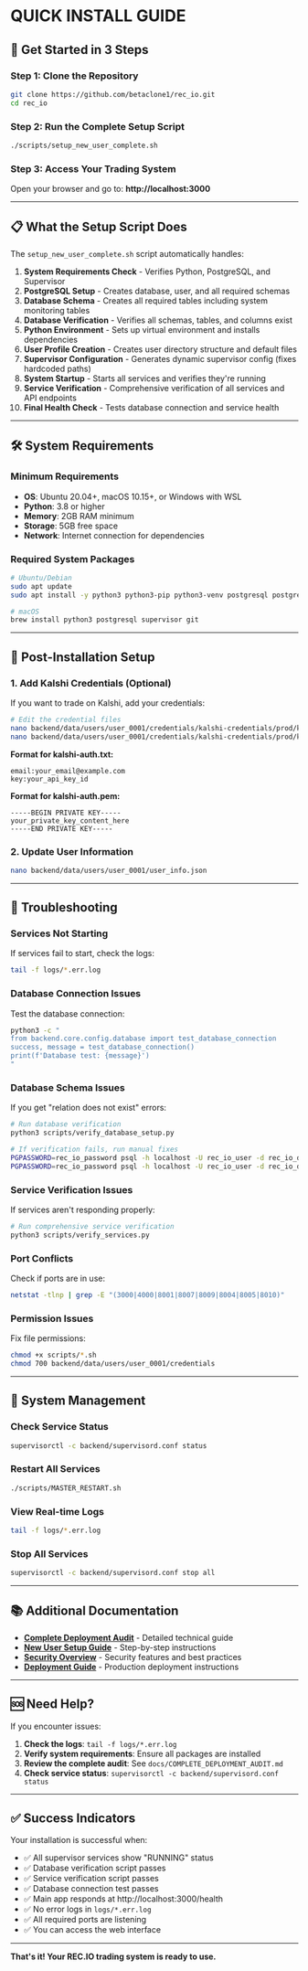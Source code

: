 # QUICK INSTALL GUIDE

## 🚀 Get Started in 3 Steps

### **Step 1: Clone the Repository**
```bash
git clone https://github.com/betaclone1/rec_io.git
cd rec_io
```

### **Step 2: Run the Complete Setup Script**
```bash
./scripts/setup_new_user_complete.sh
```

### **Step 3: Access Your Trading System**
Open your browser and go to: **http://localhost:3000**

---

## 📋 What the Setup Script Does

The `setup_new_user_complete.sh` script automatically handles:

1. **System Requirements Check** - Verifies Python, PostgreSQL, and Supervisor
2. **PostgreSQL Setup** - Creates database, user, and all required schemas
3. **Database Schema** - Creates all required tables including system monitoring tables
4. **Database Verification** - Verifies all schemas, tables, and columns exist
5. **Python Environment** - Sets up virtual environment and installs dependencies
6. **User Profile Creation** - Creates user directory structure and default files
7. **Supervisor Configuration** - Generates dynamic supervisor config (fixes hardcoded paths)
8. **System Startup** - Starts all services and verifies they're running
9. **Service Verification** - Comprehensive verification of all services and API endpoints
10. **Final Health Check** - Tests database connection and service health

---

## 🛠️ System Requirements

### **Minimum Requirements**
- **OS**: Ubuntu 20.04+, macOS 10.15+, or Windows with WSL
- **Python**: 3.8 or higher
- **Memory**: 2GB RAM minimum
- **Storage**: 5GB free space
- **Network**: Internet connection for dependencies

### **Required System Packages**
```bash
# Ubuntu/Debian
sudo apt update
sudo apt install -y python3 python3-pip python3-venv postgresql postgresql-client supervisor git build-essential gfortran libopenblas-dev liblapack-dev pkg-config python3-dev

# macOS
brew install python3 postgresql supervisor git
```

---

## 🔧 Post-Installation Setup

### **1. Add Kalshi Credentials (Optional)**
If you want to trade on Kalshi, add your credentials:

```bash
# Edit the credential files
nano backend/data/users/user_0001/credentials/kalshi-credentials/prod/kalshi-auth.txt
nano backend/data/users/user_0001/credentials/kalshi-credentials/prod/kalshi-auth.pem
```

**Format for kalshi-auth.txt:**
```
email:your_email@example.com
key:your_api_key_id
```

**Format for kalshi-auth.pem:**
```
-----BEGIN PRIVATE KEY-----
your_private_key_content_here
-----END PRIVATE KEY-----
```

### **2. Update User Information**
```bash
nano backend/data/users/user_0001/user_info.json
```

---

## 🚨 Troubleshooting

### **Services Not Starting**
If services fail to start, check the logs:
```bash
tail -f logs/*.err.log
```

### **Database Connection Issues**
Test the database connection:
```bash
python3 -c "
from backend.core.config.database import test_database_connection
success, message = test_database_connection()
print(f'Database test: {message}')
"
```

### **Database Schema Issues**
If you get "relation does not exist" errors:
```bash
# Run database verification
python3 scripts/verify_database_setup.py

# If verification fails, run manual fixes
PGPASSWORD=rec_io_password psql -h localhost -U rec_io_user -d rec_io_db -c "CREATE SCHEMA IF NOT EXISTS system;"
PGPASSWORD=rec_io_password psql -h localhost -U rec_io_user -d rec_io_db -c "CREATE TABLE IF NOT EXISTS system.health_status (id SERIAL PRIMARY KEY, service_name VARCHAR(100), status VARCHAR(50), last_check TIMESTAMP DEFAULT CURRENT_TIMESTAMP, details JSONB);"
```

### **Service Verification Issues**
If services aren't responding properly:
```bash
# Run comprehensive service verification
python3 scripts/verify_services.py
```

### **Port Conflicts**
Check if ports are in use:
```bash
netstat -tlnp | grep -E "(3000|4000|8001|8007|8009|8004|8005|8010)"
```

### **Permission Issues**
Fix file permissions:
```bash
chmod +x scripts/*.sh
chmod 700 backend/data/users/user_0001/credentials
```

---

## 🔄 System Management

### **Check Service Status**
```bash
supervisorctl -c backend/supervisord.conf status
```

### **Restart All Services**
```bash
./scripts/MASTER_RESTART.sh
```

### **View Real-time Logs**
```bash
tail -f logs/*.err.log
```

### **Stop All Services**
```bash
supervisorctl -c backend/supervisord.conf stop all
```

---

## 📚 Additional Documentation

- **[Complete Deployment Audit](docs/COMPLETE_DEPLOYMENT_AUDIT.md)** - Detailed technical guide
- **[New User Setup Guide](docs/NEW_USER_SETUP_GUIDE.md)** - Step-by-step instructions
- **[Security Overview](docs/SECURITY_OVERVIEW.md)** - Security features and best practices
- **[Deployment Guide](docs/DEPLOYMENT_GUIDE.md)** - Production deployment instructions

---

## 🆘 Need Help?

If you encounter issues:

1. **Check the logs**: `tail -f logs/*.err.log`
2. **Verify system requirements**: Ensure all packages are installed
3. **Review the complete audit**: See `docs/COMPLETE_DEPLOYMENT_AUDIT.md`
4. **Check service status**: `supervisorctl -c backend/supervisord.conf status`

---

## ✅ Success Indicators

Your installation is successful when:

- ✅ All supervisor services show "RUNNING" status
- ✅ Database verification script passes
- ✅ Service verification script passes
- ✅ Database connection test passes
- ✅ Main app responds at http://localhost:3000/health
- ✅ No error logs in `logs/*.err.log`
- ✅ All required ports are listening
- ✅ You can access the web interface

---

**That's it! Your REC.IO trading system is ready to use.** 